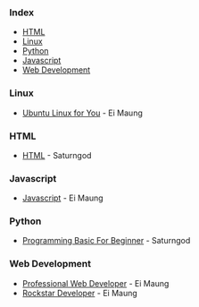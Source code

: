 ### Index

* [HTML](#meta-lists)
* [Linux](#linux)
* [Python](#python)
* [Javascript](#javascript)
* [Web Development](#web-development)


### Linux

* [Ubuntu Linux for You](http://eimaung.com/ubuntu-for-you) - Ei Maung


### HTML

* [HTML](https://books.saturngod.net/HTML5/) - Saturngod

 ### Javascript 

 * [Javascript](https://github.com/aye-nyeinSan/Programming-Books/blob/main/JavaScript-Book-by-Ei-Maung.pdf) - Ei Maung


### Python

* [Programming Basic For Beginner](http://books.saturngod.net/programming_basic/) - Saturngod


### Web Development

* [Professional Web Developer](http://eimaung.com/professional-web-developer) - Ei Maung
* [Rockstar Developer](http://eimaung.com/rockstar-developer) - Ei Maung

